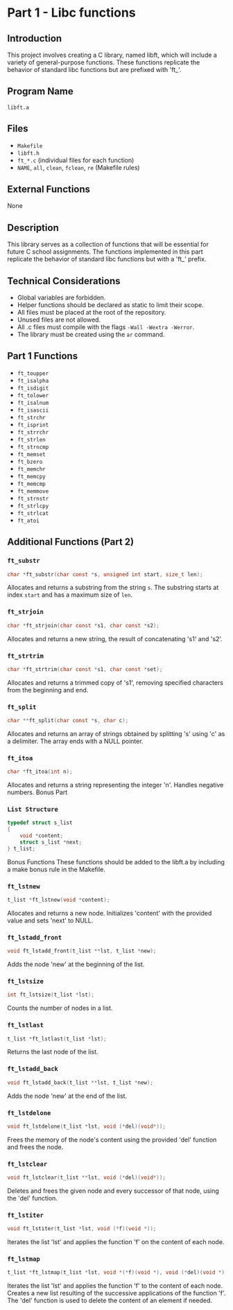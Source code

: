 # Part 1 - Libc functions

## Introduction
This project involves creating a C library, named libft, which will include a variety of general-purpose functions. These functions replicate the behavior of standard libc functions but are prefixed with 'ft_'.

## Program Name
`libft.a`

## Files
- `Makefile`
- `libft.h`
- `ft_*.c` (individual files for each function)
- `NAME`, `all`, `clean`, `fclean`, `re` (Makefile rules)

## External Functions
None

## Description
This library serves as a collection of functions that will be essential for future C school assignments. The functions implemented in this part replicate the behavior of standard libc functions but with a 'ft_' prefix.

## Technical Considerations
- Global variables are forbidden.
- Helper functions should be declared as static to limit their scope.
- All files must be placed at the root of the repository.
- Unused files are not allowed.
- All .c files must compile with the flags `-Wall -Wextra -Werror`.
- The library must be created using the `ar` command.

## Part 1 Functions
- `ft_toupper`
- `ft_isalpha`
- `ft_isdigit`
- `ft_tolower`
- `ft_isalnum`
- `ft_isascii`
- `ft_strchr`
- `ft_isprint`
- `ft_strrchr`
- `ft_strlen`
- `ft_strncmp`
- `ft_memset`
- `ft_bzero`
- `ft_memchr`
- `ft_memcpy`
- `ft_memcmp`
- `ft_memmove`
- `ft_strnstr`
- `ft_strlcpy`
- `ft_strlcat`
- `ft_atoi`

## Additional Functions (Part 2)

### `ft_substr`
```c
char *ft_substr(char const *s, unsigned int start, size_t len);
```
Allocates and returns a substring from the string `s`.
The substring starts at index `start` and has a maximum size of `len`.

### `ft_strjoin`
```c
char *ft_strjoin(char const *s1, char const *s2);
```
Allocates and returns a new string, the result of concatenating 's1' and 's2'.
### `ft_strtrim`
```c
char *ft_strtrim(char const *s1, char const *set);
```
Allocates and returns a trimmed copy of 's1', removing specified characters from the beginning and end.
### `ft_split`
```c
char **ft_split(char const *s, char c);
```
Allocates and returns an array of strings obtained by splitting 's' using 'c' as a delimiter. The array ends with a NULL pointer.
### `ft_itoa`
```c
char *ft_itoa(int n);
```
Allocates and returns a string representing the integer 'n'. Handles negative numbers.
Bonus Part
### `List Structure`
```c
typedef struct s_list
{
    void *content;
    struct s_list *next;
} t_list;
```
Bonus Functions
These functions should be added to the libft.a by including a make bonus rule in the Makefile.

### `ft_lstnew`
```c
t_list *ft_lstnew(void *content);
```
Allocates and returns a new node. Initializes 'content' with the provided value and sets 'next' to NULL.
### `ft_lstadd_front`
```c
void ft_lstadd_front(t_list **lst, t_list *new);
```
Adds the node 'new' at the beginning of the list.
### `ft_lstsize`
```c
int ft_lstsize(t_list *lst);
```
Counts the number of nodes in a list.
### `ft_lstlast`
```c
t_list *ft_lstlast(t_list *lst);
```
Returns the last node of the list.
### `ft_lstadd_back`
```c
void ft_lstadd_back(t_list **lst, t_list *new);
```
Adds the node 'new' at the end of the list.
### `ft_lstdelone`
```c
void ft_lstdelone(t_list *lst, void (*del)(void*));
```
Frees the memory of the node's content using the provided 'del' function and frees the node.
### `ft_lstclear`
```c
void ft_lstclear(t_list **lst, void (*del)(void*));
```
Deletes and frees the given node and every successor of that node, using the 'del' function.
### `ft_lstiter`
```c
void ft_lstiter(t_list *lst, void (*f)(void *));
```
Iterates the list 'lst' and applies the function 'f' on the content of each node.
### `ft_lstmap`
```c
t_list *ft_lstmap(t_list *lst, void *(*f)(void *), void (*del)(void *));
```
Iterates the list 'lst' and applies the function 'f' to the content of each node. Creates a new list resulting of the successive applications of the function 'f'. The 'del' function is used to delete the content of an element if needed.